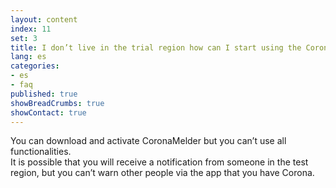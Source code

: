 ```yaml
---
layout: content
index: 11
set: 3
title: I don’t live in the trial region how can I start using the CoronaMelder app?
lang: es
categories:
- es
- faq
published: true
showBreadCrumbs: true
showContact: true
---
```


You can download and activate CoronaMelder but you can’t use all functionalities.  
It is possible that you will receive a notification from someone in the test region, but you can’t warn other people via the app that you have Corona.  

